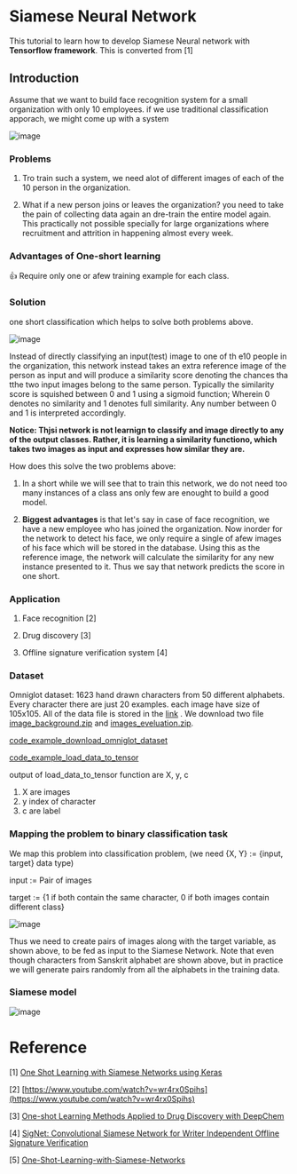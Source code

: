 # Siamese Neural Network
This tutorial to learn how to develop Siamese Neural network with <b>Tensorflow framework</b>.
This is converted from [1]

## Introduction
Assume that we want to build face recognition system for a small organization with only 10 employees.
if we use traditional classification apporach, we might come up with a system 

![image](https://user-images.githubusercontent.com/29138292/59548024-06d2cc80-8f73-11e9-90a8-bc79a737bde2.png)

### Problems
1. Tro train such a system, we need alot of different images of each of the 10 person in the organization.

1. What if a new person joins or leaves the organization? you need to take the pain of collecting data again an dre-train the entire model again. This practically not possible specially for large organizations where recruitment and attrition in happening almost every week.

### Advantages of One-short learning
:+1: Require only one or afew training example for each class.

### Solution
one short classification which helps to solve both problems above.


![image](https://user-images.githubusercontent.com/29138292/59548083-aa23e180-8f73-11e9-8a31-2d74ce198354.png)

Instead of directly classifying an input(test) image to one of th e10 people in the organization, this network instead takes an extra reference image of the person as input and will produce a similarity score denoting the chances tha tthe two input images belong to the same person. Typically the similarity score is squished between 0 and 1 using a sigmoid function; Wherein 0 denotes no similarity and 1 denotes full similarity. Any number between 0 and 1 is interpreted accordingly.

<b>Notice: Thjsi network is not learnign to classify and image directly to any of the output classes. Rather, it is learning a similarity functiono, which takes two images as input and expresses how similar they are. </b>

How does this solve the two problems above:

1. In a short while we will see that to train this network, we do not need too many instances of a class ans only few are enought to build a good model.

2. <b> Biggest advantages</b> is that let's say in case of face recognition, we have a new employee who has joined the organization. Now inorder for the network to detect his face, we only require a single of afew images of his face which will be stored in the database. Using this as the reference image, the network will calculate the similarity for any new instance presented to it. Thus we say that network predicts the score in one short.

### Application

1. Face recognition [2]
   
2. Drug discovery [3]

3. Offline signature verification system [4] 

### Dataset

Omniglot dataset:
1623 hand drawn characters from 50 different alphabets. Every character there are just 20 examples. each image have size of 105x105.
All of the data file is stored in the [link](https://github.com/brendenlake/omniglot/tree/master/python) 
. We download two file [image_background.zip](https://github.com/brendenlake/omniglot/raw/master/python/images_background.zip) and [images_eveluation.zip](https://github.com/brendenlake/omniglot/raw/master/python/images_evaluation.zip).
 
[code_example_download_omniglot_dataset](https://github.com/dattv/ML-DL-Lecture-Notes/blob/master/siamese_tf/Omniglot_dataset.py)

[code_example_load_data_to_tensor](https://github.com/dattv/ML-DL-Lecture-Notes/blob/master/siamese_tf/Omniglot_loader.py)

output of load_data_to_tensor function are X, y, c
1. X are images
2. y index of character
3. c are label

### Mapping the problem to binary classification task
 
We map this problem into classification problem, (we need {X, Y} := {input, target} data type)

input := Pair of images

target := {1 if both contain the same character, 0 if both images contain different class}
 
![image](https://user-images.githubusercontent.com/29138292/59565345-8d270580-907c-11e9-98ae-d09d76218f1c.png)

Thus we need to create pairs of images along with the target variable, as shown above, to be fed as input to the Siamese Network. Note that even though characters from Sanskrit alphabet are shown above, but in practice we will generate pairs randomly from all the alphabets in the training data.

### Siamese model
![image](https://user-images.githubusercontent.com/29138292/59574945-79fb5080-90e3-11e9-977f-73ff06481531.png)


# Reference

[1] [One Shot Learning with Siamese Networks using Keras](https://towardsdatascience.com/one-shot-learning-with-siamese-networks-using-keras-17f34e75bb3d)

[2] [https://www.youtube.com/watch?v=wr4rx0Spihs](https://www.youtube.com/watch?v=wr4rx0Spihs)

[3] [One-shot Learning Methods Applied to Drug Discovery with DeepChem](https://www.microway.com/hpc-tech-tips/one-shot-learning-methods-applied-drug-discovery-deepchem/)

[4] [SigNet: Convolutional Siamese Network for Writer Independent Offline Signature Verification](https://arxiv.org/abs/1707.02131)

[5] [One-Shot-Learning-with-Siamese-Networks](https://github.com/hlamba28/One-Shot-Learning-with-Siamese-Networks)